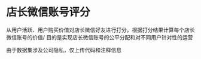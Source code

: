 # 店长微信账号评分

从用户活跃、用户购买价值对店长微信好友进行打分，根据打分结果计算每个店长微信账号的价值/
目的是实现店长微信账号的公平分配和对不同用户针对性的运营

由于数据集涉及公司隐私，仅上传代码和注释信息
